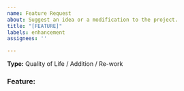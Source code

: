 ```yaml
---
name: Feature Request
about: Suggest an idea or a modification to the project.
title: "[FEATURE]"
labels: enhancement
assignees: ''

---
```


**Type:** Quality of Life / Addition / Re-work

### Feature:

